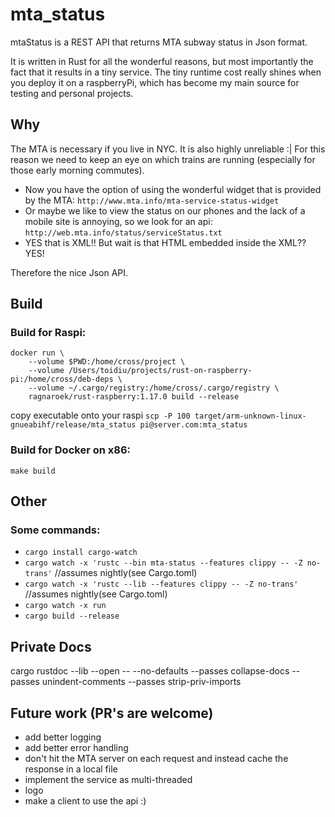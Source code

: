 # mta_status
mtaStatus is a REST API that returns MTA subway status in Json format.

It is written in Rust for all the wonderful reasons, but most importantly the fact that it results in a tiny service. The tiny runtime cost really shines when you deploy it on a raspberryPi, which has become my main source for testing and personal projects.

## Why
The MTA is necessary if you live in NYC. It is also highly unreliable :| For this reason we need to keep an eye on which trains are running (especially for those early morning commutes).

- Now you have the option of using the wonderful widget that is provided by the MTA: `http://www.mta.info/mta-service-status-widget`
- Or maybe we like to view the status on our phones and the lack of a mobile site is annoying, so we look for an api: `http://web.mta.info/status/serviceStatus.txt`
- YES that is XML!! But wait is that HTML embedded inside the XML?? YES!

Therefore the nice Json API.

## Build
### Build for Raspi:
```
docker run \
    --volume $PWD:/home/cross/project \
    --volume /Users/toidiu/projects/rust-on-raspberry-pi:/home/cross/deb-deps \
    --volume ~/.cargo/registry:/home/cross/.cargo/registry \
    ragnaroek/rust-raspberry:1.17.0 build --release
```

copy executable onto your raspi
`scp -P 100 target/arm-unknown-linux-gnueabihf/release/mta_status pi@server.com:mta_status`

### Build for Docker on x86:
`make build`

## Other
### Some commands:
- `cargo install cargo-watch`
- `cargo watch -x 'rustc --bin mta-status --features clippy -- -Z no-trans'`   //assumes nightly(see Cargo.toml)
- `cargo watch -x 'rustc --lib --features clippy -- -Z no-trans'`              //assumes nightly(see Cargo.toml)
- `cargo watch -x run`
- `cargo build --release`

## Private Docs
cargo rustdoc --lib --open -- --no-defaults --passes collapse-docs --passes unindent-comments --passes strip-priv-imports

## Future work (PR's are welcome)
- add better logging
- add better error handling
- don't hit the MTA server on each request and instead cache the response in a local file
- implement the service as multi-threaded
- logo
- make a client to use the api :)
